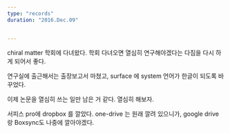 ```yaml
---
type: "records"
duration: "2016.Dec.09"


---
```


 chiral matter 학회에 다녀왔다. 학회 다녀오면 열심히 연구해야겠다는 다짐을 다시 하게 되어서 좋다.

 연구실에 출근해서는 출장보고서 마쳤고, surface 에 system 언어가 한글이 되도록 바꾸었다.

 이제 논문을 열심히 쓰는 일만 남은 거 같다. 열심히 해보자.

서피스 pro에 dropbox 를 깔았다. one-drive 는 원래 깔려 있으니가, google drive 랑 Boxsync도 나중에 깔아야겠다.
